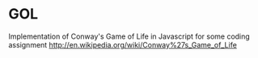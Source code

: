 GOL
===
Implementation of Conway's Game of Life in Javascript for some coding assignment
http://en.wikipedia.org/wiki/Conway%27s_Game_of_Life
